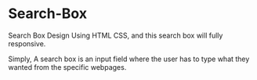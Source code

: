# Search-Box


Search Box Design Using HTML CSS, and this search box will fully responsive.


Simply, A search box is an input field where the user has to type what they wanted from the specific webpages.
